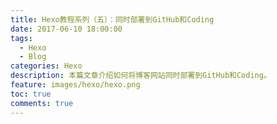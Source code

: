```yaml
---
title: Hexo教程系列（五）：同时部署到GitHub和Coding
date: 2017-06-10 18:00:00
tags:
  - Hexo
  - Blog
categories: Hexo
description: 本篇文章介绍如何将博客网站同时部署到GitHub和Coding。
feature: images/hexo/hexo.png
toc: true
comments: true
---
```


